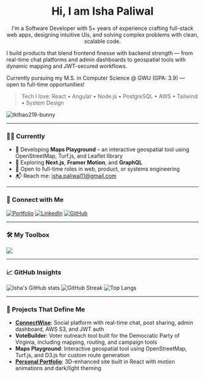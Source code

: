 # <h1 align="center">Hi, I am Isha Paliwal</h1>

<p align="center">
I'm a Software Developer with 5+ years of experience crafting full-stack web apps, designing intuitive UIs, and solving complex problems with clean, scalable code.

I build products that blend frontend finesse with backend strength — from real-time chat platforms and admin dashboards to geospatial tools with dynamic mapping and JWT-secured workflows.

Currently pursuing my M.S. in Computer Science @ GWU (GPA: 3.9) — open to full-time opportunities!

> Tech I love: React • Angular • Node.js • PostgreSQL • AWS • Tailwind • System Design
</p>

![tkthao219-bunny](https://github.com/user-attachments/assets/e32d1f60-84a4-4739-aa73-7b69dccedb88)

---

### 👩‍💻 Currently

- 💼 Developing **Maps Playground** – an interactive geospatial tool using OpenStreetMap, Turf.js, and Leaflet library  
- 🧠 Exploring **Next.js**, **Framer Motion**, and **GraphQL**  
- 🤝 Open to full-time roles in web, product, or systems engineering  
- 📬 Reach me: [isha.paliwal11@gmail.com](mailto:isha.paliwal11@gmail.com)

---

### 🔗 Connect with Me

[![Portfolio](https://img.shields.io/badge/-Portfolio-orange?logo=vercel&logoColor=white)](https://isha-paliwal.netlify.app)
[![LinkedIn](https://img.shields.io/badge/-LinkedIn-blue?logo=linkedin&logoColor=white)](https://linkedin.com/in/isha-paliwal) 
[![GitHub](https://img.shields.io/badge/-GitHub-black?logo=github&logoColor=white)](https://github.com/ishapaliwal)  

---

### 🛠 My Toolbox

<p>
  <img src="https://skillicons.dev/icons?i=js,ts,html,css,react,angular,nodejs,postgres,aws,express,redux,tailwind,bootstrap,figma,git,github,vscode" />
</p>

---

### 📈 GitHub Insights

![Isha's GitHub stats](https://github-readme-stats.vercel.app/api?username=ishapaliwal&show_icons=true&theme=dark)
![GitHub Streak](https://github-readme-streak-stats.herokuapp.com/?user=ishapaliwal&theme=dark)
![Top Langs](https://github-readme-stats.vercel.app/api/top-langs/?username=ishapaliwal&layout=compact&theme=dark)

---

### 🚀 Projects That Define Me

- **[ConnectWise](https://connectwise.netlify.app)**: Social platform with real-time chat, post sharing, admin dashboard, AWS S3, and JWT auth
- **VoteBuilder**: Voter outreach tool built for the Democratic Party of Virginia, including mapping, routing, and campaign tools
- **Maps Playground**: Interactive geospatial tool using OpenStreetMap, Turf.js, and D3.js for custom route generation
- **[Personal Portfolio](https://connectwise.netlify.app/login)**: 3D-enhanced site built in React with motion animations and dark/light theming

